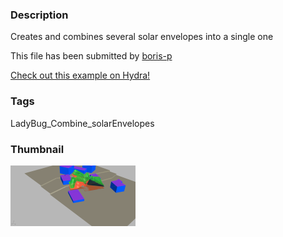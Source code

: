 ### Description 
Creates and combines several solar envelopes into a single one

This file has been submitted by [boris-p](https://github.com/boris-p)

[Check out this example on Hydra!](http://hydrashare.github.io/hydra/viewer?owner=boris-p&fork=hydra&id=LadyBug_Combine_solarEnvelopes)
### Tags 
LadyBug_Combine_solarEnvelopes
### Thumbnail 
![Screenshot](https://raw.githubusercontent.com/boris-p/hydra/master/LadyBug_Combine_solarEnvelopes/thumbnail.png)
